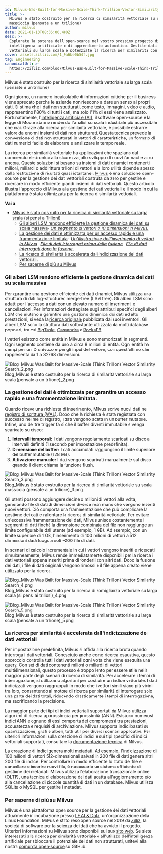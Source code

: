 ```yaml
---
id: Milvus-Was-Built-for-Massive-Scale-Think-Trillion-Vector-Similarity-Search.md
title: >-
  Milvus è stato costruito per la ricerca di similarità vettoriale su scala
  massiccia (pensate a un trilione)
author: milvus
date: 2021-01-13T08:56:00.480Z
desc: >-
  Esplorate la potenza dell'open-source nel vostro prossimo progetto di
  intelligenza artificiale o di apprendimento automatico. Gestite dati
  vettoriali su larga scala e potenziate la ricerca per similarità con Milvus.
cover: assets.zilliz.com/1_9a6be0b54f.jpg
tag: Engineering
canonicalUrl: >-
  https://zilliz.com/blog/Milvus-Was-Built-for-Massive-Scale-Think-Trillion-Vector-Similarity-Search
---
```

<custom-h1>Milvus è stato costruito per la ricerca di similarità vettoriale su larga scala (pensate a un trilione)</custom-h1><p>Ogni giorno, un numero incalcolabile di informazioni critiche per il business viene sprecato perché le aziende non riescono a dare un senso ai propri dati. Si stima che i dati non strutturati, come testo, immagini, video e audio, rappresentino l'80% di tutti i dati, ma solo l'1% di essi viene analizzato. Fortunatamente, l'<a href="https://medium.com/unstructured-data-service/the-easiest-way-to-search-among-1-billion-image-vectors-d6faf72e361f">intelligenza artificiale (AI)</a>, il software open-source e la legge di Moore stanno rendendo l'analisi su scala industriale più accessibile che mai. Grazie alla ricerca per similarità vettoriale, è possibile estrarre valore da enormi insiemi di dati non strutturati. Questa tecnica prevede la conversione di dati non strutturati in vettori di caratteristiche, un formato di dati numerici facile da elaborare e analizzare in tempo reale.</p>
<p>La ricerca per similarità vettoriale ha applicazioni che spaziano dal commercio elettronico alla sicurezza, allo sviluppo di nuovi farmaci e altro ancora. Queste soluzioni si basano su insiemi di dati dinamici contenenti milioni, miliardi o addirittura trilioni di vettori e la loro utilità dipende spesso dalla restituzione di risultati quasi istantanei. <a href="https://milvus.io/">Milvus</a> è una soluzione open-source per la gestione dei dati vettoriali costruita da zero per gestire e ricercare in modo efficiente grandi insiemi di dati vettoriali. Questo articolo illustra l'approccio di Milvus alla gestione dei dati vettoriali e il modo in cui la piattaforma è stata ottimizzata per la ricerca di similarità vettoriali.</p>
<p><strong>Vai a:</strong></p>
<ul>
<li><a href="#milvus-was-built-for-massive-scale-think-trillion-vector-similarity-search">Milvus è stato costruito per la ricerca di similarità vettoriale su larga scala (si pensi a Trilioni)</a><ul>
<li><a href="#lsm-trees-keep-dynamic-data-management-efficient-at-massive-scales">Gli alberi LSM rendono efficiente la gestione dinamica dei dati su scala massiva</a>- <a href="#a-segment-of-10-dimensional-vectors-in-milvus"><em>Un segmento di vettori a 10 dimensioni in Milvus.</em></a></li>
<li><a href="#data-management-is-optimized-for-rapid-access-and-limited-fragmentation">La gestione dei dati è ottimizzata per un accesso rapido e una frammentazione limitata</a>- <a href="#an-illustration-of-inserting-vectors-in-milvus"><em>Un'illustrazione dell'inserimento di vettori in Milvus</em></a>- <a href="#queried-data-files-before-the-merge"><em>File di dati interrogati prima della fusione</em></a>- <a href="#queried-data-files-after-the-merge"><em>File di dati interrogati dopo la fusione.</em></a></li>
<li><a href="#similarity-searched-is-accelerated-by-indexing-vector-data">La ricerca di similarità è accelerata dall'indicizzazione dei dati vettoriali.</a></li>
<li><a href="#learn-more-about-milvus">Per saperne di più su Milvus</a></li>
</ul></li>
</ul>
<h3 id="LSM-trees-keep-dynamic-data-management-efficient-at-massive-scales" class="common-anchor-header">Gli alberi LSM rendono efficiente la gestione dinamica dei dati su scala massiva</h3><p>Per garantire una gestione efficiente dei dati dinamici, Milvus utilizza una struttura di dati log-structured merge-tree (LSM tree). Gli alberi LSM sono adatti per l'accesso a dati con un elevato numero di inserimenti e cancellazioni. Per informazioni dettagliate sugli attributi specifici degli alberi LSM che aiutano a garantire una gestione dinamica dei dati ad alte prestazioni, si veda la <a href="http://paperhub.s3.amazonaws.com/18e91eb4db2114a06ea614f0384f2784.pdf">ricerca originale</a> pubblicata dai suoi inventori. Gli alberi LSM sono la struttura dati sottostante utilizzata da molti database popolari, tra cui <a href="https://cloud.google.com/bigtable">BigTable</a>, <a href="https://cassandra.apache.org/">Cassandra</a> e <a href="https://rocksdb.org/">RocksDB</a>.</p>
<p>I vettori esistono come entità in Milvus e sono memorizzati in segmenti. Ogni segmento contiene da uno a circa 8 milioni di entità. Ogni entità ha campi per un ID univoco e per gli input del vettore, con quest'ultimo che rappresenta da 1 a 32768 dimensioni.</p>
<p>
  
   <span class="img-wrapper"> <img translate="no" src="https://assets.zilliz.com/Blog_Milvus_Was_Built_for_Massive_Scale_Think_Trillion_Vector_Similarity_Search_2_492d31c7a0.png" alt="Blog_Milvus Was Built for Massive-Scale (Think Trillion) Vector Similarity Search_2.png" class="doc-image" id="blog_milvus-was-built-for-massive-scale-(think-trillion)-vector-similarity-search_2.png" />
   </span> <span class="img-wrapper"> <span>Blog_Milvus è stato costruito per la ricerca di similarità vettoriale su larga scala (pensate a un trilione)_2.png</span> </span></p>
<h3 id="Data-management-is-optimized-for-rapid-access-and-limited-fragmentation" class="common-anchor-header">La gestione dei dati è ottimizzata per garantire un accesso rapido e una frammentazione limitata.</h3><p>Quando riceve una richiesta di inserimento, Milvus scrive nuovi dati nel <a href="https://milvus.io/docs/v0.11.0/write_ahead_log.md">registro di scrittura (WAL)</a>. Dopo che la richiesta è stata registrata con successo nel file di registro, i dati vengono scritti in un buffer mutabile. Infine, uno dei tre trigger fa sì che il buffer diventi immutabile e venga scaricato su disco:</p>
<ol>
<li><strong>Intervalli temporali:</strong> I dati vengono regolarmente scaricati su disco a intervalli definiti (1 secondo per impostazione predefinita).</li>
<li><strong>Dimensione del buffer:</strong> I dati accumulati raggiungono il limite superiore del buffer mutabile (128 MB).</li>
<li><strong>Attivazione manuale:</strong> I dati vengono scaricati manualmente sul disco quando il client chiama la funzione flush.</li>
</ol>
<p>
  
   <span class="img-wrapper"> <img translate="no" src="https://assets.zilliz.com/Blog_Milvus_Was_Built_for_Massive_Scale_Think_Trillion_Vector_Similarity_Search_3_852dc2c9bb.png" alt="Blog_Milvus Was Built for Massive-Scale (Think Trillion) Vector Similarity Search_3.png" class="doc-image" id="blog_milvus-was-built-for-massive-scale-(think-trillion)-vector-similarity-search_3.png" />
   </span> <span class="img-wrapper"> <span>Blog_Milvus è stato costruito per la ricerca di similarità vettoriale su scala massiccia (pensate a un trilione)_3.png</span> </span></p>
<p>Gli utenti possono aggiungere decine o milioni di vettori alla volta, generando file di dati di dimensioni diverse man mano che vengono inseriti nuovi vettori. Ciò comporta una frammentazione che può complicare la gestione dei dati e rallentare la ricerca di similarità vettoriale. Per evitare un'eccessiva frammentazione dei dati, Milvus unisce costantemente i segmenti di dati finché la dimensione combinata del file non raggiunge un limite configurabile dall'utente (ad esempio, 1 GB). Ad esempio, con un limite superiore di 1 GB, l'inserimento di 100 milioni di vettori a 512 dimensioni darà luogo a soli ~200 file di dati.</p>
<p>In scenari di calcolo incrementale in cui i vettori vengono inseriti e ricercati simultaneamente, Milvus rende immediatamente disponibili per la ricerca i dati vettoriali appena inseriti prima di fonderli con altri dati. Dopo la fusione dei dati, i file di dati originali vengono rimossi e il file appena creato viene utilizzato per la ricerca.</p>
<p>
  
   <span class="img-wrapper"> <img translate="no" src="https://assets.zilliz.com/Blog_Milvus_Was_Built_for_Massive_Scale_Think_Trillion_Vector_Similarity_Search_4_6bef3d914c.png" alt="Blog_Milvus Was Built for Massive-Scale (Think Trillion) Vector Similarity Search_4.png" class="doc-image" id="blog_milvus-was-built-for-massive-scale-(think-trillion)-vector-similarity-search_4.png" />
   </span> <span class="img-wrapper"> <span>Blog_Milvus è stato costruito per la ricerca di somiglianza vettoriale su larga scala (si pensi ai trilioni)_4.png</span> </span></p>
<p>
  
   <span class="img-wrapper"> <img translate="no" src="https://assets.zilliz.com/Blog_Milvus_Was_Built_for_Massive_Scale_Think_Trillion_Vector_Similarity_Search_5_3851c2d789.png" alt="Blog_Milvus Was Built for Massive-Scale (Think Trillion) Vector Similarity Search_5.png" class="doc-image" id="blog_milvus-was-built-for-massive-scale-(think-trillion)-vector-similarity-search_5.png" />
   </span> <span class="img-wrapper"> <span>Blog_Milvus è stato costruito per la ricerca di similarità vettoriale su larga scala (pensate a un trilione)_5.png</span> </span></p>
<h3 id="Similarity-searched-is-accelerated-by-indexing-vector-data" class="common-anchor-header">La ricerca per similarità è accelerata dall'indicizzazione dei dati vettoriali</h3><p>Per impostazione predefinita, Milvus si affida alla ricerca bruta quando interroga i dati vettoriali. Conosciuto anche come ricerca esaustiva, questo approccio controlla tutti i dati vettoriali ogni volta che viene eseguita una query. Con set di dati contenenti milioni o miliardi di vettori multidimensionali, questo processo è troppo lento per essere utile nella maggior parte degli scenari di ricerca di similarità. Per accelerare i tempi di interrogazione, si utilizzano algoritmi per costruire un indice vettoriale. I dati indicizzati vengono raggruppati in modo che i vettori simili siano più vicini tra loro, consentendo al motore di ricerca per similarità di interrogare solo una parte dei dati totali, riducendo drasticamente i tempi di interrogazione, ma sacrificando la precisione.</p>
<p>La maggior parte dei tipi di indici vettoriali supportati da Milvus utilizza algoritmi di ricerca approssimata per prossimità (ANN). Esistono numerosi indici ANN e ognuno di essi comporta dei compromessi tra prestazioni, accuratezza e requisiti di archiviazione. Milvus supporta indici basati su quantizzazione, grafi e alberi, tutti utili per diversi scenari applicativi. Per ulteriori informazioni sulla creazione di indici e sui tipi specifici di indici vettoriali supportati, consultare la <a href="https://milvus.io/docs/v0.11.0/index.md#CPU">documentazione tecnica</a> di Milvus.</p>
<p>La creazione di indici genera molti metadati. Ad esempio, l'indicizzazione di 100 milioni di vettori 512-dimensionali salvati in 200 file di dati genera altri 200 file di indice. Per controllare in modo efficiente lo stato dei file e cancellare o inserire nuovi file, è necessario un sistema efficiente di gestione dei metadati. Milvus utilizza l'elaborazione transazionale online (OLTP), una tecnica di elaborazione dei dati adatta all'aggiornamento e/o alla cancellazione di piccole quantità di dati in un database. Milvus utilizza SQLite o MySQL per gestire i metadati.</p>
<h3 id="Learn-more-about-Milvus" class="common-anchor-header">Per saperne di più su Milvus</h3><p>Milvus è una piattaforma open source per la gestione dei dati vettoriali attualmente in incubazione presso <a href="https://lfaidata.foundation/">LF AI &amp; Data</a>, un'organizzazione della Linux Foundation. Milvus è stato reso open source nel 2019 da <a href="https://zilliz.com">Zilliz</a>, la società di software per la scienza dei dati che ha avviato il progetto. Ulteriori informazioni su Milvus sono disponibili sul suo <a href="https://milvus.io/">sito web</a>. Se siete interessati alla ricerca per similarità vettoriale o all'utilizzo dell'intelligenza artificiale per sbloccare il potenziale dei dati non strutturati, unitevi alla nostra <a href="https://github.com/milvus-io">comunità open-source</a> su GitHub.</p>
